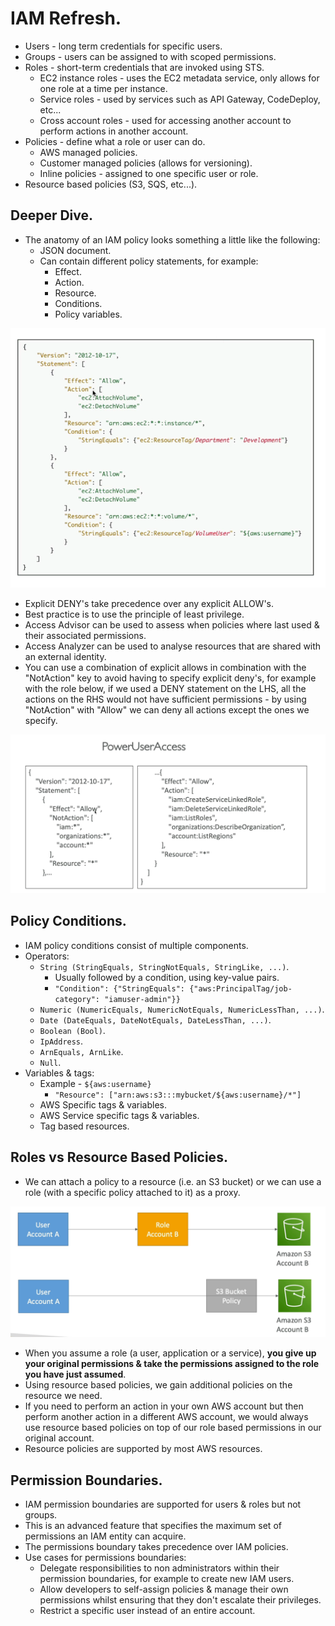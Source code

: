 # **IAM Refresh.**

* Users - long term credentials for specific users.
* Groups - users can be assigned to with scoped permissions.
* Roles - short-term credentials that are invoked using STS.
    * EC2 instance roles - uses the EC2 metadata service, only allows for one role at a time per instance.
    * Service roles - used by services such as API Gateway, CodeDeploy, etc...
    * Cross account roles - used for accessing another account to perform actions in another account.
* Policies - define what a role or user can do.
    * AWS managed policies.
    * Customer managed policies (allows for versioning).
    * Inline policies - assigned to one specific user or role.
* Resource based policies (S3, SQS, etc...).

## **Deeper Dive.**

* The anatomy of an IAM policy looks something a little like the following:
    * JSON document.
    * Can contain different policy statements, for example:
        * Effect.
        * Action.
        * Resource.
        * Conditions.
        * Policy variables.

<img src='./images/IAMPolicyExample.png'>

* Explicit DENY's take precedence over any explicit ALLOW's.
* Best practice is to use the principle of least privilege.
* Access Advisor can be used to assess when policies where last used & their associated permissions.
* Access Analyzer can be used to analyse resources that are shared with an external identity.
* You can use a combination of explicit allows in combination with the "NotAction" key to avoid having to specify explicit deny's, for example with the role below, if we used a DENY statement on the LHS, all the actions on the RHS would not have sufficient permissions - by using "NotAction" with "Allow" we can deny all actions except the ones we specify.

<img src='./images/NotActionWithAllow.png'>

## **Policy Conditions.**

* IAM policy conditions consist of multiple components.
* Operators:
    * `String (StringEquals, StringNotEquals, StringLike, ...)`.
        * Usually followed by a condition, using key-value pairs.
        * `"Condition": {"StringEquals": {"aws:PrincipalTag/job-category": "iamuser-admin"}}`
    * `Numeric (NumericEquals, NumericNotEquals, NumericLessThan, ...)`.
    * `Date (DateEquals, DateNotEquals, DateLessThan, ...)`.
    * `Boolean (Bool)`.
    * `IpAddress`.
    * `ArnEquals, ArnLike`.
    * `Null`.
* Variables & tags:
    * Example - `${aws:username}`
        * `"Resource": ["arn:aws:s3:::mybucket/${aws:username}/*"]`
    * AWS Specific tags & variables.
    * AWS Service specific tags & variables.
    * Tag based resources.

## **Roles vs Resource Based Policies.**

* We can attach a policy to a resource (i.e. an S3 bucket) or we can use a role (with a specific policy attached to it) as a proxy.

<img src='./images/RolesVSResourceBasedPolicies.png'>

* When you assume a role (a user, application or a service), **you give up your original permissions & take the permissions assigned to the role you have just assumed**.
* Using resource based policies, we gain additional policies on the resource we need.
* If you need to perform an action in your own AWS account but then perform another action in a different AWS account, we would always use resource based policies on top of our role based permissions in our original account.
* Resource policies are supported by most AWS resources.

## **Permission Boundaries.**

* IAM permission boundaries are supported for users & roles but not groups.
* This is an advanced feature that specifies the maximum set of permissions an IAM entity can acquire.
* The permissions boundary takes precedence over IAM policies.
* Use cases for permissions boundaries:
    * Delegate responsibilities to non administrators within their permission boundaries, for example to create new IAM users.
    * Allow developers to self-assign policies & manage their own permissions whilst ensuring that they don't escalate their privileges.
    * Restrict a specific user instead of an entire account.